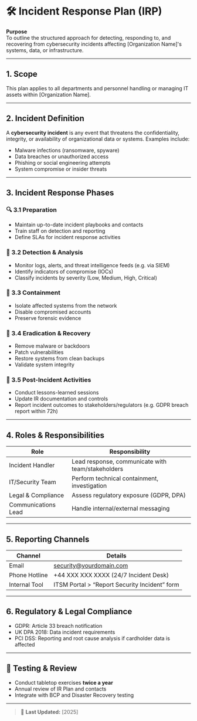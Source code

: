 # 🛠️ Incident Response Plan (IRP)

**Purpose**  
To outline the structured approach for detecting, responding to, and recovering from cybersecurity incidents affecting [Organization Name]'s systems, data, or infrastructure.

---

## 1. Scope  
This plan applies to all departments and personnel handling or managing IT assets within [Organization Name].

---

## 2. Incident Definition  
A **cybersecurity incident** is any event that threatens the confidentiality, integrity, or availability of organizational data or systems. Examples include:
- Malware infections (ransomware, spyware)
- Data breaches or unauthorized access
- Phishing or social engineering attempts
- System compromise or insider threats

---

## 3. Incident Response Phases

### 🔍 3.1 Preparation
- Maintain up-to-date incident playbooks and contacts
- Train staff on detection and reporting
- Define SLAs for incident response activities

### 🚨 3.2 Detection & Analysis
- Monitor logs, alerts, and threat intelligence feeds (e.g. via SIEM)
- Identify indicators of compromise (IOCs)
- Classify incidents by severity (Low, Medium, High, Critical)

### 🔧 3.3 Containment
- Isolate affected systems from the network
- Disable compromised accounts
- Preserve forensic evidence

### 🔁 3.4 Eradication & Recovery
- Remove malware or backdoors
- Patch vulnerabilities
- Restore systems from clean backups
- Validate system integrity

### 🧾 3.5 Post-Incident Activities
- Conduct lessons-learned sessions
- Update IR documentation and controls
- Report incident outcomes to stakeholders/regulators (e.g. GDPR breach report within 72h)

---

## 4. Roles & Responsibilities

| **Role**             | **Responsibility**                                   |
|----------------------|-------------------------------------------------------|
| Incident Handler     | Lead response, communicate with team/stakeholders     |
| IT/Security Team     | Perform technical containment, investigation          |
| Legal & Compliance   | Assess regulatory exposure (GDPR, DPA)                |
| Communications Lead  | Handle internal/external messaging                    |

---

## 5. Reporting Channels

| **Channel**     | **Details**                           |
|-----------------|----------------------------------------|
| Email           | security@yourdomain.com               |
| Phone Hotline   | +44 XXX XXX XXXX (24/7 Incident Desk) |
| Internal Tool   | ITSM Portal > “Report Security Incident” form |

---

## 6. Regulatory & Legal Compliance
- GDPR: Article 33 breach notification  
- UK DPA 2018: Data incident requirements  
- PCI DSS: Reporting and root cause analysis if cardholder data is affected

---

## 🧪 Testing & Review
- Conduct tabletop exercises **twice a year**
- Annual review of IR Plan and contacts
- Integrate with BCP and Disaster Recovery testing

---

> 📌 **Last Updated:** [2025]  
